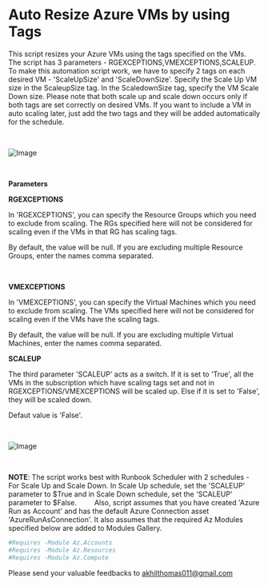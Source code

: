 ﻿Auto Resize Azure VMs by using Tags
===================================

            

This script resizes your Azure VMs using the tags specified on the VMs. The script has 3 parameters - RGEXCEPTIONS,VMEXCEPTIONS,SCALEUP. To make this automation script work, we have to specify 2 tags on each desired VM - 'ScaleUpSize' and 'ScaleDownSize'.
 Specify the Scale Up VM size in the ScaleupSize tag. In the ScaledownSize tag, specify the VM Scale Down size. Please note that both scale up and scale down occurs only if both tags are set correctly on desired VMs. If you want to include a VM in auto scaling later, just add the two tags and they will be added automatically for the schedule.


 


![Image](https://github.com/azureautomation/auto-resize-azure-vms-by-using-tags/raw/master/images/tags.png)


 


**Parameters**


**RGEXCEPTIONS**


In 'RGEXCEPTIONS', you can specify the Resource Groups which you need to exclude from scaling. The RGs specified here will not be considered for scaling even if the VMs in that RG has scaling tags.

By default, the value will be null. If you are excluding multiple Resource Groups, enter the names comma separated.


 


**VMEXCEPTIONS**


In 'VMEXCEPTIONS', you can specify the Virtual Machines which you need to exclude from scaling. The VMs specified here will not be considered for scaling even if the VMs have the scaling tags.

By default, the value will be null. If you are excluding multiple Virtual Machines, enter the names comma separated.


**SCALEUP**


The third parameter 'SCALEUP' acts as a switch. If it is set to 'True', all the VMs in the subscription which have scaling tags set and not in RGEXCEPTIONS/VMEXCEPTIONS will be scaled up. Else if it is set to 'False', they will be scaled down.



Defaut value is 'False'.


 


![Image](https://github.com/azureautomation/auto-resize-azure-vms-by-using-tags/raw/master/images/parameters.png)


 


**NOTE**: The script works best with Runbook Scheduler with 2 schedules - For Scale Up and Scale Down. In Scale Up schedule, set the 'SCALEUP' parameter to $True and in Scale Down schedule, set the 'SCALEUP' parameter to $False.
        
Also, script assumes that you have created 'Azure Run as Account' and has the default Azure Connection asset 'AzureRunAsConnection'. It also assumes that the required Az Modules specified below are added to Modules Gallery. 

```powershell
#Requires -Module Az.Accounts  
#Requires -Module Az.Resources  
#Requires -Module Az.Compute  
```


Please send your valuable feedbacks to akhilthomas011@gmail.com
